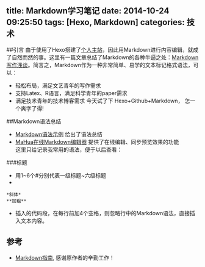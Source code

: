 title: Markdown学习笔记
date: 2014-10-24 09:25:50
tags: [Hexo, Markdown]
categories: 技术
---
##引言
由于使用了Hexo搭建了[个人主站](http://vin-zhou.github.io/)，因此用Markdown进行内容编辑，就成了自然而然的事。这里有一篇文章总结了Markdown的各种牛逼之处：[Markdown写作浅谈](http://www.jianshu.com/p/PpDNMG)。简言之，Markdown作为一种非常简单、易学的文本标记格式语法，可以： 
- 轻松布局，满足文艺青年的写作需求
- 支持Latex、R语言，满足科学青年的paper需求
- 满足技术青年的技术博客需求
今天试了下 Hexo+Github+Markdown， 怎一个爽字了得!

##Markdown语法总结

* [Markdown语法示例](http://equation85.github.io/blog/markdown-examples/) 给出了语法总结
* [MaHua在线Markdown编辑器](http://mahua.jser.me/) 提供了在线编辑、同步预览效果的功能  
这里只给记录我常用的语法，便于以后查看：

###标题
- 用1~6个#分别代表一级标题~六级标题
- 


    *斜体*
    **加粗** 


* 插入的代码段，在每行前加4个空格，则忽略行中的Markdown语法，直接插入文本内容。


## 参考
 *  [Markdown指南](http://zipperary.com/2013/05/22/introduction-to-markdown/), 感谢原作者的辛勤工作！